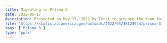 ```yaml
---
title: Migrating to Prisma 3
date: 2022-05-17
description: Presented on May 17, 2022 by Terri to prepare the team for the shift to Prisma 3.
file: 'https://staticlab.america.gov/uploads/2022/05/18124944/prisma-3-migration.pptx'
tags: ['Prisma 3']
type: 'pptx'
---
```


